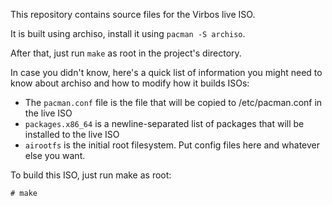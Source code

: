 This repository contains source files for the Virbos live ISO.

It is built using archiso, install it using `pacman -S archiso`.

After that, just run `make` as root in the project's directory.

In case you didn't know, here's a quick list of information
you might need to know about archiso and how to modify how it
builds ISOs:

 - The `pacman.conf` file is the file that will be copied to /etc/pacman.conf in the live ISO
 - `packages.x86_64` is a newline-separated list of packages that will be installed to the live ISO
 - `airootfs` is the initial root filesystem. Put config files here and whatever else you want.

To build this ISO, just run make as root:

```
# make
```
